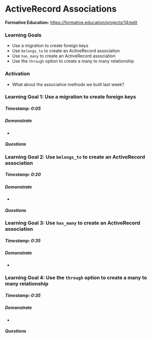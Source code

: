 # ActiveRecord Associations

**Formative Education:** https://formative.education/projects/14/edit


### Learning Goals

- Use a migration to create foreign keys
- Use `belongs_to` to create an ActiveRecord association
- Use `has_many` to create an ActiveRecord association
- Use the `through` option to create a many to many relationship


### Activation

* What about the associative methods we built last week?


### Learning Goal 1: Use a migration to create foreign keys

##### Timestamp: 0:05

##### Demonstrate
- 

##### Questions 



### Learning Goal 2: Use `belongs_to` to create an ActiveRecord association

##### Timestamp: 0:20

##### Demonstrate
- 

##### Questions 



### Learning Goal 3: Use `has_many` to create an ActiveRecord association

##### Timestamp: 0:35

##### Demonstrate
- 


### Learning Goal 4: Use the `through` option to create a many to many relationship

##### Timestamp: 0:35

##### Demonstrate
- 


##### Questions 